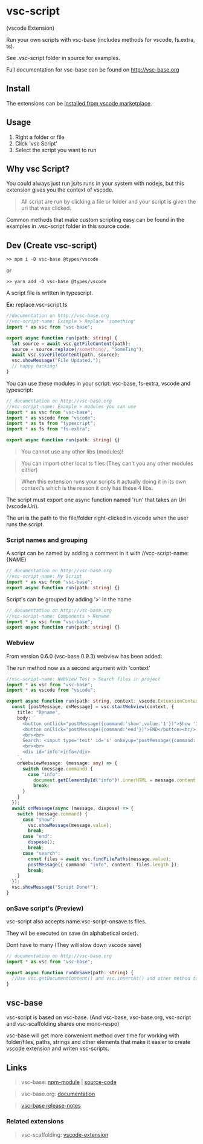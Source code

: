 # vsc-script

(vscode Extension)

Run your own scripts with vsc-base (includes methods for vscode, fs.extra, ts).

See .vsc-script folder in source for examples.

Full documentation for vsc-base can be found on http://vsc-base.org

## Install

The extensions can be [installed from vscode marketplace](https://marketplace.visualstudio.com/items?itemName=alfnielsen.vsc-script).

## Usage

1. Right a folder or file
2. Click 'vsc Script'
3. Select the script you want to run

## Why vsc Script?

You could always just run js/ts runs in your system with nodejs,
but this extension gives you the context of vscode.

> All script are run by clicking a file or folder and your script is given the uri that was clicked.

Common methods that make custom scripting easy can be found in the examples in .vsc-script folder in this source code.

## Dev (Create vsc-script)

```
>> npm i -D vsc-base @types/vscode
```

or

```
>> yarn add -D vsc-base @types/vscode
```

A script file is written in typescript.

**Ex:** replace.vsc-script.ts

```ts
//documentation on http://vsc-base.org
//vcc-script-name: Example > Replace 'something'
import * as vsc from "vsc-base";

export async function run(path: string) {
  let source = await vsc.getFileContent(path);
  source = source.replace(/something/, "SomeTing");
  await vsc.saveFileContent(path, source);
  vsc.showMessage("File Updated.");
  // happy hacking!
}
```

You can use these modules in your script: vsc-base, fs-extra, vscode and typescript:

```ts
// documentation on http://vsc-base.org
//vcc-script-name: Example > modules you can use
import * as vsc from "vsc-base";
import * as vscode from "vscode";
import * as ts from "typescript";
import * as fs from "fs-extra";

export async function run(path: string) {}
```

> You cannot use any other libs (modules)!

> You can import other local ts files (They can't you any other modules either)

> When this extension runs your scripts it actually doing it in its own context's which is the reason it only has these 4 libs.

The script must export one async function named 'run' that takes an Uri (vscode.Uri).

The uri is the path to the file/folder right-clicked in vscode when the user runs the script.

### Script names and grouping

A script can be named by adding a comment in it with //vcc-script-name: {NAME}

```ts
// documentation on http://vsc-base.org
//vcc-script-name: My Script
import * as vsc from "vsc-base";
export async function run(path: string) {}
```

Script's can be grouped by adding '>' in the name

```ts
// documentation on http://vsc-base.org
//vcc-script-name: Components > Rename
import * as vsc from "vsc-base";
export async function run(path: string) {}
```

### Webview

From version 0.6.0 (vsc-base 0.9.3) webview has been added:

The run method now as a second argument with 'context'

```ts
//vsc-script-name: WebView Test > Search files in project
import * as vsc from "vsc-base";
import * as vscode from "vscode";

export async function run(path: string, context: vscode.ExtensionContext) {
  const [postMessage, onMessage] = vsc.startWebview(context, {
    title: "Rename",
    body: `
      <button onClick="postMessage({command:'show',value:'1'})">Show '1'</button>
      <button onClick="postMessage({command:'end'})">END</button><br/>
      <br><br>
      Search: <input type='text' id='s' onkeyup="postMessage({command:'search',value:this.value})" >
      <br><br>
      <div id='info'>info</div>
    `,
    onWebviewMessage: (message: any) => {
      switch (message.command) {
        case "info":
          document.getElementById("info")!.innerHTML = message.content;
          break;
      }
    }
  });
  await onMessage(async (message, dispose) => {
    switch (message.command) {
      case "show":
        vsc.showMessage(message.value);
        break;
      case "end":
        dispose();
        break;
      case "search":
        const files = await vsc.findFilePaths(message.value);
        postMessage({ command: "info", content: files.length });
        break;
    }
  });
  vsc.showMessage("Script Done!");
}
```

### onSave script's (Preview)

vsc-script also accepts name.vsc-script-onsave.ts files.

They wil be executed on save (in alphabetical order).

Dont have to many (They will slow down vscode save)

```ts
// documentation on http://vsc-base.org
import * as vsc from "vsc-base";

export async function runOnSave(path: string) {
  //Use vsc.getDocumentContent() and vsc.insertAt() and other method to change document before its saved
}
```

## vsc-base

vsc-script is based on vsc-base. (And vsc-base, vsc-base.org, vsc-script and vsc-scaffolding shares one mono-respo)

vsc-base will get more convenient method over time for working with folder/files,
paths, strings and other elements that make it easier to create vscode extension and writen vsc-scripts.

## Links

> vsc-base: [npm-module](https://www.npmjs.com/package/vsc-base) | [source-code](https://github.com/alfnielsen/vsc-base)

> vsc-base.org: [documentation](http://vsc-base.org)

> [vsc-base release-notes](https://github.com/alfnielsen/vsc-base/wiki/Release-notes)

### Related extensions

> vsc-scaffolding: [vscode-extension](https://marketplace.visualstudio.com/items?itemName=alfnielsen.vsc-scafolding)
